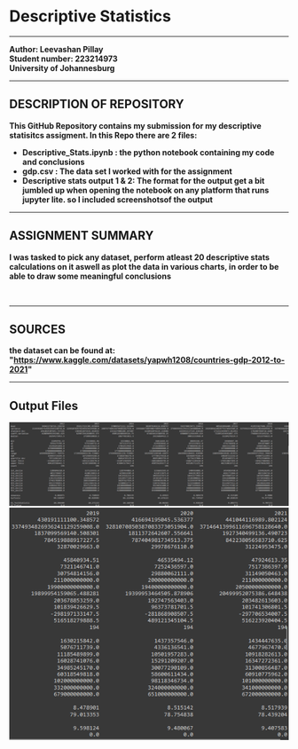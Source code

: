 # Descriptive Statistics
<hr>
<b>Author:<b/> Leevashan Pillay <br/>
<b>Student number:<b/> 223214973 <br/>
<b> University of Johannesburg</b> <br/>
<hr>

## DESCRIPTION OF REPOSITORY<br/>
This GitHub Repository contains my submission for my descriptive statisitcs assigment.
In this Repo there are 2 files:
* Descriptive_Stats.ipynb : the python notebook containing my code and conclusions
* gdp.csv : The data set I worked with for the assignment
* Descriptive stats output 1 & 2: The format for the output get a bit jumbled up when opening the notebook on any platform that runs jupyter lite. so I included screenshotsof the output
<hr>

## ASSIGNMENT SUMMARY<br/>
<p>I was tasked to pick any dataset, perform atleast 20 descriptive stats calculations on it aswell as plot the data in various charts, in order to be able to draw some meaningful conclusions</p><br/>
<hr>

## SOURCES
the dataset can be found at:
"https://www.kaggle.com/datasets/yapwh1208/countries-gdp-2012-to-2021"

<hr>


##  Output Files 
<img src="/descriptive stats output 1.png" alt="Alt text" title="Optional title">
<img src="/descriptive stats output 2.png" alt="Alt text" title="Optional title">
